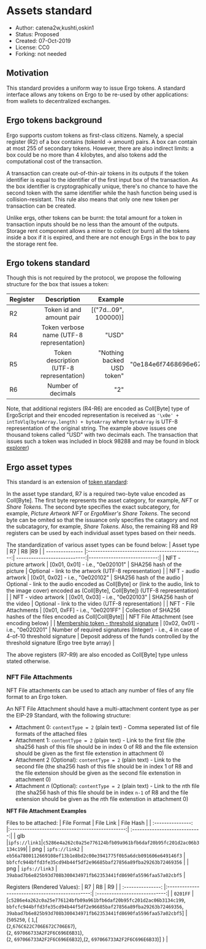 # Assets standard

* Author: catena2w,kushti,oskin1
* Status: Proposed
* Created: 07-Oct-2019
* License: CC0
* Forking: not needed 

## Motivation 

This standard provides a uniform way to issue Ergo tokens.
A standard interface allows any tokens on Ergo to be re-used by other applications: from wallets to decentralized exchanges.


## Ergo tokens background

Ergo supports custom tokens as first-class citizens.
Namely, a special register (R2) of a box contains (tokenId -> amount) pairs.
A box can contain at most 255 of secondary tokens. However, there are also indirect limits: a box could be no more than 4 kilobytes, and also tokens add the computational cost of the transaction.

A transaction can create out-of-thin-air tokens in its outputs if the token identifier is equal to the identifier of the first input box of the transaction.
As the box identifier is cryptographically unique, there's no chance to have the second token with the same identifier while the hash function being used is collision-resistant.
This rule also means that only one new token per transaction can be created.

Unlike ergs, other tokens can be burnt: the total amount for a token in transaction inputs should be no less than the amount of the outputs.
Storage rent component allows a miner to collect (or burn) all the tokens inside a box if it is expired, and there are not enough Ergs in the box to pay the storage rent fee.

## Ergo tokens standard

Though this is not required by the protocol, we propose the following structure for the box that issues a token:

| Register        | Description                                     | Example                      |Encoded                      |
| --------------- |:-----------------------------------------------:| ----------------------------:|----------------------------:|
| R2              | Token id and amount pair                        | [("7d...09", 100000)]        |                             |
| R4              | Token verbose name (UTF-8 representation)       | "USD"                        | "0e03555344"                |
| R5              | Token description (UTF-8 representation)        | "Nothing backed USD token"   | "0e184e6f7468696e67206261636b65642055534420746f6b656e"  |
| R6              | Number of decimals                              | "2"                          | "0e0132"                         |

Note, that additional registers (R4-R6) are encoded as Coll[Byte] type of ErgoScript and their encoded representation is received as `'\x0e' + intToVlq(byteArray.length) + byteArray` where `byteArray` is UTF-8 representation of the original string.
The example above issues one thousand tokens called "USD" with two decimals each.
The transaction that issues such a token was included in block 98288 and may be found in block [explorer](https://explorer.ergoplatform.com/en/transactions/5c131f8ae9fa68dab1bac654aa66d364bc7da12107f337a0c9d3d80d8951ee41))

## Ergo asset types

This standard is an extension of [token standard](#ergo-tokens-standard):

In the asset type standard, R7 is a required two-byte value encoded as Coll[Byte]. The first byte represents the asset category, for example, _NFT_ or _Share Tokens_. The second byte specifies the exact subcategory, for example, _Picture Artwork NFT_ or _ErgoMixer's Share Tokens_. The second byte can be omited so that the issuance only specifies the catagory and not the subcatagory, for example, _Share Tokens_.
Also, the remaining R8 and R9 registers can be used by each individual asset types based on their needs.

The standardization of various asset types can be found below:
| Asset type        | R7                                     | R8                      |R9                      |
| --------------- |:-----------------------------------------------:| ----------------------------:|----------------------------:|
| NFT - picture artwork              | [0x01, 0x01] - i.e., "0e020101"                        | SHA256 hash of the picture    | Optional - link to the artwork (UTF-8 representation) |
| NFT - audio artwork              | [0x01, 0x02] - i.e., "0e020102"                        | SHA256 hash of the audio    | Optional - link to the audio encoded as Coll[Byte] or (link to the audio, link to the image cover) encoded as (Coll[Byte], Coll[Byte]) (UTF-8 representation) |
| NFT - video artwork              | [0x01, 0x03] - i.e., "0e020103"                        | SHA256 hash of the video    | Optional - link to the video (UTF-8 representation) |
| NFT - File Attachments             | [0x01, 0xFF] - i.e., "0e0201FF"                        | Collection of SHA256 hashes of the files encoded as Coll[Coll[Byte]]    | NFT File Attachment (see encoding below) |
| [Membership token - threshold signature](https://www.ergoforum.org/t/a-simpler-collective-spending-approach-for-everyone/476)              | [0x02, 0x01] - i.e., "0e020201"                        | Number of required signatures (Integer) - i.e., 4 in case of 4-of-10 threshold signature   | Deposit address of the funds controlled by the threshold signature (Ergo tree byte array) |

The above registers (R7-R9) are also encoded as Coll[Byte] type unless stated otherwise.

### NFT File Attachments
NFT File attachments can be used to attach any number of files of any file format to an Ergo token.

An NFT File Attachment should have a multi-attachment content type as per the EIP-29 Standard, with the following structure:
- Attachment 0: `contentType = 2` (plain text) - Comma seperated list of file formats of the attached files
- Attachment 1: `contentType = 2` (plain text) - Link to the first file (the sha256 hash of this file should be in index 0 of R8 and the file extension should be given as the first file extenstion in attachment 0)
- Attachment 2 (Optional): `contentType = 2` (plain text) - Link to the second file (the sha256 hash of this file should be in index 1 of R8 and the file extension should be given as the second file extenstion in attachment 0)
- Attachment *n* (Optional): `contentType = 2` (plain text) - Link to the *n*th file (the sha256 hash of this file should be in index `n-1` of R8 and the file extension should be given as the *n*th file extenstion in attachment 0)

**NFT File Attachment Examples**

Files to be attached:
| File Format        | File Link                                     | File Hash                      |
| :---------------: |:-----------------------------------------------:| :----------------------------:|
| glb            |`ipfs://link1`|`c5286e4a262c0a25e776124bfb09a961bfb6daf20b95fc201d2ac06b3134c199`|
| png             | `ipfs://link2`                 |  `eb56a7800112669108ef13b1e8bd2c00e3941775f0b5a6dcb091606e649146f3` | `bbfcfc944bffd3fe35cd94b44f5df2e96685baf27856a89fba29263b72469356`    | 
| png           | `ipfs://link3` | `39abad7b6e825b93d708b300434971fb62353441fd8690fa5596faa57a02cbf5`    | 

Registers (Rendered Values):
| R7        | R8                                    | R9                      |
| :---------------: |:-----------------------------------------------:| :----------------------------:|
| `0201FF`    |[`c5286e4a262c0a25e776124bfb09a961bfb6daf20b95fc201d2ac06b3134c199`, `bbfcfc944bffd3fe35cd94b44f5df2e96685baf27856a89fba29263b72469356`, `39abad7b6e825b93d708b300434971fb62353441fd8690fa5596faa57a02cbf5`]                 |  (`505250`, ( `1`,[<br>(`2`,`676C622C706E672C706E67`),<br>(`2`, `697066733A2F2F6C696E6B31`),<br>(`2`, `697066733A2F2F6C696E6B32`),(`2`, `697066733A2F2F6C696E6B33`)] )    |




